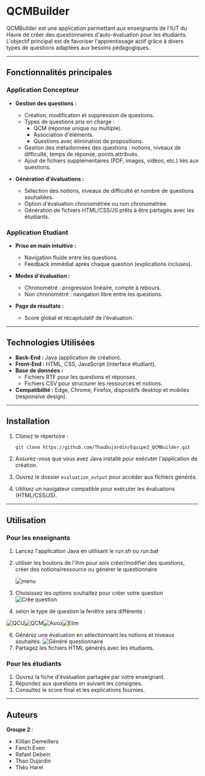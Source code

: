 # QCMBuilder

QCMBuilder est une application permettant aux enseignants de l'IUT du Havre de créer des questionnaires d'auto-évaluation pour les étudiants. L'objectif principal est de favoriser l'apprentissage actif grâce à divers types de questions adaptées aux besoins pédagogiques.

---

## Fonctionnalités principales

### Application Concepteur

- **Gestion des questions :**
  - Création, modification et suppression de questions.
  - Types de questions pris en charge :
    - QCM (réponse unique ou multiple).
    - Association d'éléments.
    - Questions avec élimination de propositions.
  - Gestion des métadonnées des questions : notions, niveaux de difficulté, temps de réponse, points attribués.
  - Ajout de fichiers supplémentaires (PDF, images, vidéos, etc.) liés aux questions.

- **Génération d'évaluations :**
  - Sélection des notions, niveaux de difficulté et nombre de questions souhaitées.
  - Option d'évaluation chronométrée ou non chronométrée.
  - Génération de fichiers HTML/CSS/JS prêts à être partagés avec les étudiants.

### Application Etudiant

- **Prise en main intuitive :**
  - Navigation fluide entre les questions.
  - Feedback immédiat après chaque question (explications incluses).

- **Modes d'évaluation :**
  - Chronométré : progression linéaire, compte à rebours.
  - Non chronométré : navigation libre entre les questions.

- **Page de résultats :**
  - Score global et récapitulatif de l'évaluation.

---

## Technologies Utilisées

- **Back-End :** Java (application de création).
- **Front-End :** HTML, CSS, JavaScript (interface étudiant).
- **Base de données :**
  - Fichiers RTF pour les questions et réponses.
  - Fichiers CSV pour structurer les ressources et notions.
- **Compatibilité :** Edge, Chrome, Firefox, dispositifs desktop et mobiles (responsive design).

---

## Installation

1. Clonez le répertoire :
   ```bash
   git clone https://github.com/ThaoDujardin/Equipe2_QCMBuilder.git
   ```

2. Assurez-vous que vous avez Java installé pour exécuter l'application de création.

3. Ouvrez le dossier `evaluation_output` pour accéder aux fichiers générés.

4. Utilisez un navigateur compatible pour exécuter les évaluations (HTML/CSS/JS).

---

## Utilisation

### Pour les enseignants

1. Lancez l'application Java en utilisant le run.sh ou run.bat
2. utiliser les boutons de l'ihm pour sois créer/modifier des questions, créer des notions/ressource ou générer le questionnaire
   
   ![menu](https://github.com/user-attachments/assets/f160d5f0-5f4c-4739-b31e-8a0718523323)
4. Choisissez les options souhaitez pour créer votre question
   ![Crée question](https://github.com/user-attachments/assets/b300f040-b55e-475c-86dc-196e333cfe7a)
5. selon le type de question la fenêtre sera différente :

![QCU](https://github.com/user-attachments/assets/42241c81-5eb1-422f-a997-2cd080a50113)![QCM](https://github.com/user-attachments/assets/cea77947-7e82-4917-bd5e-8fba2784db34)![Asso](https://github.com/user-attachments/assets/e298fc80-abbb-4da3-ad10-22f60e009b45)![Elim](https://github.com/user-attachments/assets/18f1b304-b592-45a9-b847-e1b43aea8e8c)

6. Générez une évaluation en sélectionnant les notions et niveaux souhaités.
![Généré questionnaire](https://github.com/user-attachments/assets/a18cb860-076c-4b2b-98e0-1a87bb80148d)
7. Partagez les fichiers HTML générés avec les étudiants.

### Pour les étudiants

1. Ouvrez la fiche d'évaluation partagée par votre enseignant.
2. Répondez aux questions en suivant les consignes.
3. Consultez le score final et les explications fournies.

---

## Auteurs

**Groupe 2** :

- Killian Demeillers
- Fanch Even
- Rafael Debein
- Thao Dujardin
- Théo Harel
